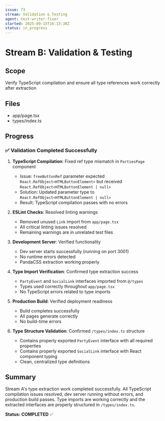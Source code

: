 ```yaml
---
issue: 73
stream: Validation & Testing
agent: test-writer-fixer
started: 2025-09-15T16:13:30Z
status: in_progress
---
```


# Stream B: Validation & Testing

## Scope
Verify TypeScript compilation and ensure all type references work correctly after extraction

## Files
- app/page.tsx
- types/index.ts

## Progress

### ✅ Validation Completed Successfully

1. **TypeScript Compilation**: Fixed ref type mismatch in `PartiesPage` component
   - Issue: `freeButtonRef` parameter expected `React.RefObject<HTMLButtonElement>` but received `React.RefObject<HTMLButtonElement | null>`
   - Solution: Updated parameter type to `React.RefObject<HTMLButtonElement | null>`
   - Result: TypeScript compilation passes with no errors

2. **ESLint Checks**: Resolved linting warnings
   - Removed unused `Link` import from `app/page.tsx`
   - All critical linting issues resolved
   - Remaining warnings are in unrelated test files

3. **Development Server**: Verified functionality
   - Dev server starts successfully (running on port 3001)
   - No runtime errors detected
   - PandaCSS extraction working properly

4. **Type Import Verification**: Confirmed type extraction success
   - `PartyEvent` and `SocialLink` interfaces imported from `@/types`
   - Types used correctly throughout `app/page.tsx`
   - No TypeScript errors related to type imports

5. **Production Build**: Verified deployment readiness
   - Build completes successfully
   - All pages generate correctly
   - No build-time errors

6. **Type Structure Validation**: Confirmed `/types/index.ts` structure
   - Contains properly exported `PartyEvent` interface with all required properties
   - Contains properly exported `SocialLink` interface with React component typing
   - Clean, centralized type definitions

## Summary
Stream A's type extraction work completed successfully. All TypeScript compilation issues resolved, dev server running without errors, and production build passes. Type imports are working correctly and the extracted interfaces are properly structured in `/types/index.ts`.

**Status: COMPLETED** ✅